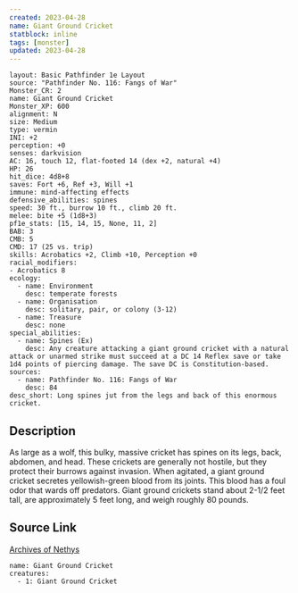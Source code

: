 ```yaml
---
created: 2023-04-28
name: Giant Ground Cricket
statblock: inline
tags: [monster]
updated: 2023-04-28
---
```

```statblock
layout: Basic Pathfinder 1e Layout
source: "Pathfinder No. 116: Fangs of War"
Monster_CR: 2
name: Giant Ground Cricket
Monster_XP: 600
alignment: N
size: Medium
type: vermin
INI: +2
perception: +0
senses: darkvision
AC: 16, touch 12, flat-footed 14 (dex +2, natural +4)
HP: 26
hit_dice: 4d8+8
saves: Fort +6, Ref +3, Will +1
immune: mind-affecting effects
defensive_abilities: spines
speed: 30 ft., burrow 10 ft., climb 20 ft.
melee: bite +5 (1d8+3)
pf1e_stats: [15, 14, 15, None, 11, 2]
BAB: 3
CMB: 5
CMD: 17 (25 vs. trip)
skills: Acrobatics +2, Climb +10, Perception +0
racial_modifiers:
- Acrobatics 8
ecology:
  - name: Environment
    desc: temperate forests
  - name: Organisation
    desc: solitary, pair, or colony (3-12)
  - name: Treasure
    desc: none
special_abilities:
  - name: Spines (Ex)
    desc: Any creature attacking a giant ground cricket with a natural attack or unarmed strike must succeed at a DC 14 Reflex save or take 1d4 points of piercing damage. The save DC is Constitution-based.
sources:
  - name: Pathfinder No. 116: Fangs of War
    desc: 84
desc_short: Long spines jut from the legs and back of this enormous cricket.
```
## Description
As large as a wolf, this bulky, massive cricket has spines on its legs, back, abdomen, and head. These crickets are generally not hostile, but they protect their burrows against invasion. When agitated, a giant ground cricket secretes yellowish-green blood from its joints. This blood has a foul odor that wards off predators. Giant ground crickets stand about 2-1/2 feet tall, are approximately 5 feet long, and weigh roughly 80 pounds.
## Source Link
[Archives of Nethys](https://aonprd.com/MonsterDisplay.aspx?ItemName=Giant%20Ground%20Cricket)
```encounter-table
name: Giant Ground Cricket
creatures:
  - 1: Giant Ground Cricket
```
